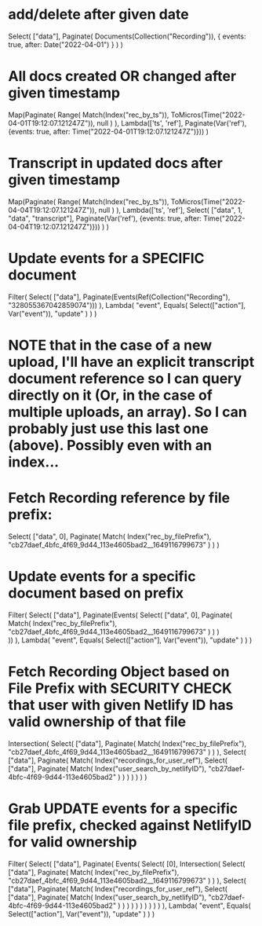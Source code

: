 # add/delete after given date

Select(
  ["data"],
  Paginate(
    Documents(Collection("Recording")),
    {
      events: true,
      after: Date("2022-04-01")
    }
  )
)

# All docs created OR changed after given timestamp

Map(Paginate(
    Range(
      Match(Index("rec_by_ts")),
      ToMicros(Time("2022-04-01T19:12:07.121247Z")),
      null
    )
  ),
  Lambda(['ts', 'ref'], Paginate(Var('ref'), {events: true, after: Time("2022-04-01T19:12:07.121247Z")}))
)


# Transcript in updated docs after given timestamp

Map(Paginate(
    Range(
      Match(Index("rec_by_ts")),
      ToMicros(Time("2022-04-04T19:12:07.121247Z")),
      null
    )
  ),
  Lambda(['ts', 'ref'],
  Select(
    ["data", 1, "data", "transcript"],
    Paginate(Var('ref'), {events: true, after: Time("2022-04-04T19:12:07.121247Z")}))
  )
)


# Update events for a SPECIFIC document

Filter(
  Select(
    ["data"],
    Paginate(Events(Ref(Collection("Recording"), "328055367042859074")))
  ),
  Lambda(
    "event",
    Equals(
      Select(["action"], Var("event")),
      "update"
    )
  )
)

# NOTE that in the case of a new upload, I'll have an explicit transcript document reference so I can query directly on it (Or, in the case of multiple uploads, an array). So I can probably just use this last one (above). Possibly even with an index...

# Fetch Recording reference by file prefix:

Select(
  ["data", 0],
  Paginate(
    Match(
      Index("rec_by_filePrefix"), "cb27daef_4bfc_4f69_9d44_113e4605bad2__1649116799673"
    )
  )
)

# Update events for a specific document based on prefix
Filter(
  Select(
    ["data"],
    Paginate(Events(
      Select(
        ["data", 0],
        Paginate(
          Match(
            Index("rec_by_filePrefix"), "cb27daef_4bfc_4f69_9d44_113e4605bad2__1649116799673"
          )
        )
      )      
    ))
  ),
  Lambda(
    "event",
    Equals(
      Select(["action"], Var("event")),
      "update"
    )
  )
)

# Fetch Recording Object based on File Prefix with SECURITY CHECK that user with given Netlify ID has valid ownership of that file
Intersection(
  Select(
    ["data"],
    Paginate(
      Match(
        Index("rec_by_filePrefix"), "cb27daef_4bfc_4f69_9d44_113e4605bad2__1649116799673"
      )
    )
  ),
  Select(
    ["data"],
    Paginate(
      Match(
        Index("recordings_for_user_ref"), 
        Select(
          ["data"],
          Paginate(
            Match(
              Index("user_search_by_netlifyID"), 
              "cb27daef-4bfc-4f69-9d44-113e4605bad2"
            )
          )
        )
      )
    )
  )
)

# Grab UPDATE events for a specific file prefix, checked against NetlifyID for valid ownership


Filter(
  Select(
    ["data"],
    Paginate(
      Events(
        Select(
          [0],
          Intersection(
            Select(
              ["data"],
              Paginate(
                Match(
                  Index("rec_by_filePrefix"), "cb27daef_4bfc_4f69_9d44_113e4605bad2__1649116799673"
                )
              )
            ),
            Select(
              ["data"],
              Paginate(
                Match(
                  Index("recordings_for_user_ref"), 
                  Select(
                    ["data"],
                    Paginate(
                      Match(
                        Index("user_search_by_netlifyID"), 
                        "cb27daef-4bfc-4f69-9d44-113e4605bad2"
                      )
                    )
                  )
                )
              )
            )
          )
        )
      )
    )
  ),
  Lambda(
    "event",
    Equals(
      Select(["action"], Var("event")),
      "update"
    )
  )
)